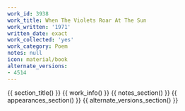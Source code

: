 ```yaml
---
work_id: 3938
work_title: When The Violets Roar At The Sun
work_written: '1971'
written_date: exact
work_collected: 'yes'
work_category: Poem
notes: null
icon: material/book
alternate_versions:
- 4514
---
```


{{ section_title() }}
{{ work_info() }}
{{ notes_section() }}
{{ appearances_section() }}
{{ alternate_versions_section() }}